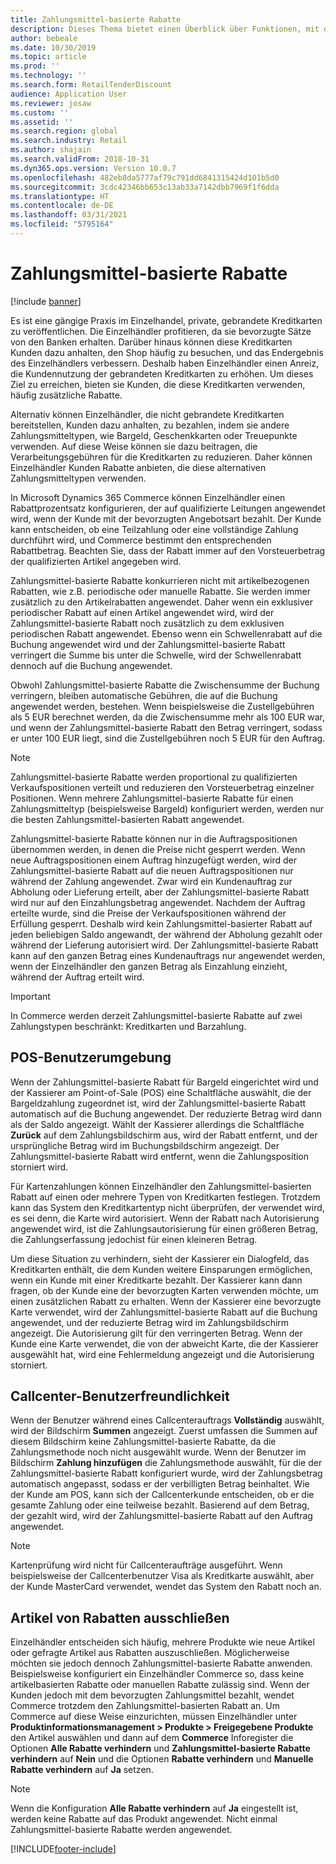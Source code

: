 ```yaml
---
title: Zahlungsmittel-basierte Rabatte
description: Dieses Thema bietet einen Überblick über Funktionen, mit denen Einzelhändler Rabatte für bestimmte Zahlungsmitteltypen konfigurieren können.
author: bebeale
ms.date: 10/30/2019
ms.topic: article
ms.prod: ''
ms.technology: ''
ms.search.form: RetailTenderDiscount
audience: Application User
ms.reviewer: josaw
ms.custom: ''
ms.assetid: ''
ms.search.region: global
ms.search.industry: Retail
ms.author: shajain
ms.search.validFrom: 2018-10-31
ms.dyn365.ops.version: Version 10.0.7
ms.openlocfilehash: 482eb8da5777af79c791dd6841315424d101b5d0
ms.sourcegitcommit: 3cdc42346bb653c13ab33a7142dbb7969f1f6dda
ms.translationtype: HT
ms.contentlocale: de-DE
ms.lasthandoff: 03/31/2021
ms.locfileid: "5795164"
---
```

# <a name="tender-based-discounts"></a>Zahlungsmittel-basierte Rabatte

[!include [banner](includes/banner.md)]


Es ist eine gängige Praxis im Einzelhandel, private, gebrandete Kreditkarten zu veröffentlichen. Die Einzelhändler profitieren, da sie bevorzugte Sätze von den Banken erhalten. Darüber hinaus können diese Kreditkarten Kunden dazu anhalten, den Shop häufig zu besuchen, und das Endergebnis des Einzelhändlers verbessern. Deshalb haben Einzelhändler einen Anreiz, die Kundennutzung der gebrandeten Kreditkarten zu erhöhen. Um dieses Ziel zu erreichen, bieten sie Kunden, die diese Kreditkarten verwenden, häufig zusätzliche Rabatte.

Alternativ können Einzelhändler, die nicht gebrandete Kreditkarten bereitstellen, Kunden dazu anhalten, zu bezahlen, indem sie andere Zahlungsmitteltypen, wie Bargeld, Geschenkkarten oder Treuepunkte verwenden. Auf diese Weise können sie dazu beitragen, die Verarbeitungsgebühren für die Kreditkarten zu reduzieren. Daher können Einzelhändler Kunden Rabatte anbieten, die diese alternativen Zahlungsmitteltypen verwenden.

In Microsoft Dynamics 365 Commerce können Einzelhändler einen Rabattprozentsatz konfigurieren, der auf qualifizierte Leitungen angewendet wird, wenn der Kunde mit der bevorzugten Angebotsart bezahlt. Der Kunde kann entscheiden, ob eine Teilzahlung oder eine vollständige Zahlung durchführt wird, und Commerce bestimmt den entsprechenden Rabattbetrag. Beachten Sie, dass der Rabatt immer auf den Vorsteuerbetrag der qualifizierten Artikel angegeben wird.

Zahlungsmittel-basierte Rabatte konkurrieren nicht mit artikelbezogenen Rabatten, wie z.B. periodische oder manuelle Rabatte. Sie werden immer zusätzlich zu den Artikelrabatten angewendet. Daher wenn ein exklusiver periodischer Rabatt auf einen Artikel angewendet wird, wird der Zahlungsmittel-basierte Rabatt noch zusätzlich zu dem exklusiven periodischen Rabatt angewendet. Ebenso wenn ein Schwellenrabatt auf die Buchung angewendet wird und der Zahlungsmittel-basierte Rabatt verringert die Summe bis unter die Schwelle, wird der Schwellenrabatt dennoch auf die Buchung angewendet.

Obwohl Zahlungsmittel-basierte Rabatte die Zwischensumme der Buchung verringern, bleiben automatische Gebühren, die auf die Buchung angewendet werden, bestehen. Wenn beispielsweise die Zustellgebühren als 5 EUR berechnet werden, da die Zwischensumme mehr als 100 EUR war, und wenn der Zahlungsmittel-basierte Rabatt den Betrag verringert, sodass er unter 100 EUR liegt, sind die Zustellgebühren noch 5 EUR für den Auftrag.


> [!NOTE]
> Zahlungsmittel-basierte Rabatte werden proportional zu qualifizierten Verkaufspositionen verteilt und reduzieren den Vorsteuerbetrag einzelner Positionen. Wenn mehrere Zahlungsmittel-basierte Rabatte für einen Zahlungsmitteltyp (beispielsweise Bargeld) konfiguriert werden, werden nur die besten Zahlungsmittel-basierten Rabatt angewendet.

Zahlungsmittel-basierte Rabatte können nur in die Auftragspositionen übernommen werden, in denen die Preise nicht gesperrt werden. Wenn neue Auftragspositionen einem Auftrag hinzugefügt werden, wird der Zahlungsmittel-basierte Rabatt auf die neuen Auftragspositionen nur während der Zahlung angewendet. Zwar wird ein Kundenauftrag zur Abholung oder Lieferung erteilt, aber der Zahlungsmittel-basierte Rabatt wird nur auf den Einzahlungsbetrag angewendet. Nachdem der Auftrag erteilte wurde, sind die Preise der Verkaufspositionen während der Erfüllung gesperrt. Deshalb wird kein Zahlungsmittel-basierter Rabatt auf jeden beliebigen Saldo angewandt, der während der Abholung gezahlt oder während der Lieferung autorisiert wird. Der Zahlungsmittel-basierte Rabatt kann auf den ganzen Betrag eines Kundenauftrags nur angewendet werden, wenn der Einzelhändler den ganzen Betrag als Einzahlung einzieht, während der Auftrag erteilt wird.

> [!IMPORTANT]
> In Commerce werden derzeit Zahlungsmittel-basierte Rabatte auf zwei Zahlungstypen beschränkt: Kreditkarten und Barzahlung.

## <a name="pos-user-experience"></a>POS-Benutzerumgebung

Wenn der Zahlungsmittel-basierte Rabatt für Bargeld eingerichtet wird und der Kassierer am Point-of-Sale (POS) eine Schaltfläche auswählt, die der Bargeldzahlung zugeordnet ist, wird der Zahlungsmittel-basierte Rabatt automatisch auf die Buchung angewendet. Der reduzierte Betrag wird dann als der Saldo angezeigt. Wählt der Kassierer allerdings die Schaltfläche **Zurück** auf dem Zahlungsbildschirm aus, wird der Rabatt entfernt, und der ursprüngliche Betrag wird im Buchungsbildschirm angezeigt. Der Zahlungsmittel-basierte Rabatt wird entfernt, wenn die Zahlungsposition storniert wird.

Für Kartenzahlungen können Einzelhändler den Zahlungsmittel-basierten Rabatt auf einen oder mehrere Typen von Kreditkarten festlegen. Trotzdem kann das System den Kreditkartentyp nicht überprüfen, der verwendet wird, es sei denn, die Karte wird autorisiert. Wenn der Rabatt nach Autorisierung angewendet wird, ist die Zahlungsautorisierung für einen größeren Betrag, die Zahlungserfassung jedochist für einen kleineren Betrag.

Um diese Situation zu verhindern, sieht der Kassierer ein Dialogfeld, das Kreditkarten enthält, die dem Kunden weitere Einsparungen ermöglichen, wenn ein Kunde mit einer Kreditkarte bezahlt. Der Kassierer kann dann fragen, ob der Kunde eine der bevorzugten Karten verwenden möchte, um einen zusätzlichen Rabatt zu erhalten. Wenn der Kassierer eine bevorzugte Karte verwendet, wird der Zahlungsmittel-basierte Rabatt auf die Buchung angewendet, und der reduzierte Betrag wird im Zahlungsbildschirm angezeigt. Die Autorisierung gilt für den verringerten Betrag. Wenn der Kunde eine Karte verwendet, die von der abweicht Karte, die der Kassierer ausgewählt hat, wird eine Fehlermeldung angezeigt und die Autorisierung storniert.


## <a name="call-center-user-experience"></a>Callcenter-Benutzerfreundlichkeit

Wenn der Benutzer während eines Callcenterauftrags **Vollständig** auswählt, wird der Bildschirm **Summen** angezeigt. Zuerst umfassen die Summen auf diesem Bildschirm keine Zahlungsmittel-basierte Rabatte, da die Zahlungsmethode noch nicht ausgewählt wurde. Wenn der Benutzer im Bildschirm **Zahlung hinzufügen** die Zahlungsmethode auswählt, für die der Zahlungsmittel-basierte Rabatt konfiguriert wurde, wird der Zahlungsbetrag automatisch angepasst, sodass er der verbilligten Betrag beinhaltet. Wie der Kunde am POS, kann sich der Callcenterkunde entscheiden, ob er die gesamte Zahlung oder eine teilweise bezahlt. Basierend auf dem Betrag, der gezahlt wird, wird der Zahlungsmittel-basierte Rabatt auf den Auftrag angewendet.

> [!NOTE]
> Kartenprüfung wird nicht für Callcenteraufträge ausgeführt. Wenn beispielsweise der Callcenterbenutzer Visa als Kreditkarte auswählt, aber der Kunde MasterCard verwendet, wendet das System den Rabatt noch an.

## <a name="exclude-items-from-discounts"></a>Artikel von Rabatten ausschließen

Einzelhändler entscheiden sich häufig, mehrere Produkte wie neue Artikel oder gefragte Artikel aus Rabatten auszuschließen. Möglicherweise möchten sie jedoch dennoch Zahlungsmittel-basierte Rabatte anwenden. Beispielsweise konfiguriert ein Einzelhändler Commerce so, dass keine artikelbasierten Rabatte oder manuellen Rabatte zulässig sind. Wenn der Kunden jedoch mit dem bevorzugten Zahlungsmittel bezahlt, wendet Commerce trotzdem den Zahlungsmittel-basierten Rabatt an. Um Commerce auf diese Weise einzurichten, müssen Einzelhändler unter **Produktinformationsmanagement > Produkte > Freigegebene Produkte** den Artikel auswählen und dann auf dem **Commerce** Inforegister die Optionen **Alle Rabatte verhindern** und **Zahlungsmittel-basierte Rabatte verhindern** auf **Nein** und die Optionen **Rabatte verhindern** und **Manuelle Rabatte verhindern** auf **Ja** setzen.

> [!NOTE]
> Wenn die Konfiguration **Alle Rabatte verhindern** auf **Ja** eingestellt ist, werden keine Rabatte auf das Produkt angewendet. Nicht einmal Zahlungsmittel-basierte Rabatte werden angewendet.


[!INCLUDE[footer-include](../includes/footer-banner.md)]